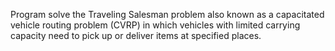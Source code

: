 Program solve the Traveling Salesman problem also known as a capacitated vehicle routing problem (CVRP) in which vehicles with limited carrying capacity need to pick up or deliver items at specified places.
